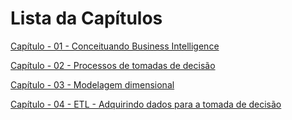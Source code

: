 # Lista da Capítulos

[Capítulo - 01 - Conceituando Business Intelligence][identifier01]

[Capítulo - 02 - Processos de tomadas de decisão][identifier02]

[Capítulo - 03 - Modelagem dimensional][identifier03]

[Capítulo - 04 - ETL - Adquirindo dados para a tomada de decisão][identifier04]

[identifier01]: 01_ConceituandoBusinessIntelligence.md
[identifier02]: 02_ProcessosDeTomadaDeDecisao.md
[identifier03]: 03_ModelagemDimensional.md
[identifier04]: 04_ETL.md